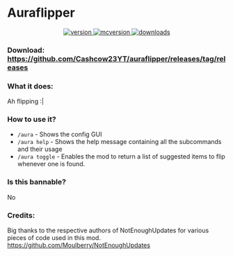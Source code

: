 # Auraflipper

<p align="center">
  <a href="https://github.com/cashcow32/auraflipperv2/releases/latest" target="_blank">
    <img alt="version" src="https://img.shields.io/badge/RELEASE-2.0-blueviolet?color=%239f00ff&style=for-the-badge" />
  </a>
  <a href="https://files.minecraftforge.net/net/minecraftforge/forge/index_1.8.9.html" target="_blank">
    <img alt="mcversion" src="https://img.shields.io/badge/MC%20Version-1.8.9-blue?color=%239f00ff&style=for-the-badge" />
  </a>
  <a href="https://github.com/cashcow32/auraflipperv2/releases/latest" target="_blank">
    <img alt="downloads" src="https://img.shields.io/badge/DOWNLOADS-1.2k-a?color=%239f00ff&style=for-the-badge" />
    </a>
</p>

### Download: https://github.com/Cashcow23YT/auraflipper/releases/tag/releases


### What it does:

Ah flipping :|

### How to use it?
- `/aura` - Shows the config GUI
- `/aura help` - Shows the help message containing all the subcommands and their usage
- `/aura toggle` - Enables the mod to return a list of suggested items to flip whenever one is found.


### Is this bannable?
No


 ### Credits:
Big thanks to the respective authors of NotEnoughUpdates for various pieces of code used in this mod.
https://github.com/Moulberry/NotEnoughUpdates

